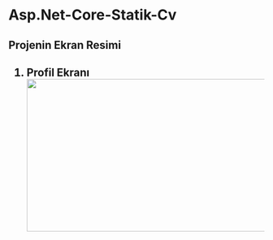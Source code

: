 # Asp.Net-Core-Statik-Cv
<h2> Projenin Ekran Resimi<h2>
<p><ol>
<li>Profil Ekranı</li>
<img width="600" height="300" src="https://github.com/esrkrt/Asp.Net-Core-Statik-Cv/blob/master/Secrenshot/Profil.png">
